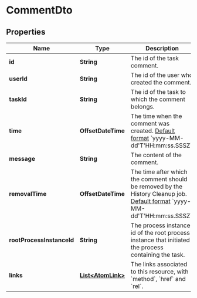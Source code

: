 

# CommentDto


## Properties

Name | Type | Description | Notes
------------ | ------------- | ------------- | -------------
**id** | **String** | The id of the task comment. |  [optional]
**userId** | **String** | The id of the user who created the comment. |  [optional]
**taskId** | **String** | The id of the task to which the comment belongs. |  [optional]
**time** | **OffsetDateTime** | The time when the comment was created. [Default format]($(docsUrl)/reference/rest/overview/date-format/) &#x60;yyyy-MM-dd&#39;T&#39;HH:mm:ss.SSSZ&#x60;. |  [optional]
**message** | **String** | The content of the comment. |  [optional]
**removalTime** | **OffsetDateTime** | The time after which the comment should be removed by the History Cleanup job. [Default format]($(docsUrl)/reference/rest/overview/date-format/) &#x60;yyyy-MM-dd&#39;T&#39;HH:mm:ss.SSSZ&#x60;. |  [optional]
**rootProcessInstanceId** | **String** | The process instance id of the root process instance that initiated the process containing the task. |  [optional]
**links** | [**List&lt;AtomLink&gt;**](AtomLink.md) | The links associated to this resource, with &#x60;method&#x60;, &#x60;href&#x60; and &#x60;rel&#x60;. |  [optional]



